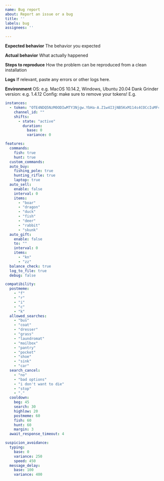 ```yaml
---
name: Bug report
about: Report an issue or a bug
title: ''
labels: bug
assignees: ''

---
```


**Expected behavior**
The behavior you expected

**Actual behavior**
What actually happened

**Steps to reproduce**
How the problem can be reproduced from a clean installation

**Logs**
If relevant, paste any errors or other logs here.

**Environment**
OS: e.g. MacOS 10.14.2, Windows, Ubuntu 20.04
Dank Grinder version: e.g. 1.4.12
Config: make sure to remove your tokens! E.g.
```yaml
instances:
  - token: "OTE4NDQ5NzM0ODIwMTY3Njgw.YbHa-A.Z1w4I3jNB5KxM114s4COCcIuMF4"
    channel_id: ""
    shifts:
      - state: "active"
        duration:
          base: 0
          variance: 0

features:
  commands:
    fish: true
    hunt: true
  custom_commands:
  auto_buy:
    fishing_pole: true
    hunting_rifle: true
    laptop: true
  auto_sell:
    enable: false
    interval: 0
    items:
      - "boar"
      - "dragon"
      - "duck"
      - "fish"
      - "deer"
      - "rabbit"
      - "skunk"
  auto_gift:
    enable: false
    to: ""
    interval: 0
    items:
      - "kn"
      - "zz"
  balance_check: true
  log_to_file: true
  debug: false

compatibility:
  postmeme:
    - "f"
    - "r"
    - "i"
    - "c"
    - "k"
  allowed_searches:
    - "bus"
    - "coat"
    - "dresser"
    - "grass"
    - "laundromat"
    - "mailbox"
    - "pantry"
    - "pocket"
    - "shoe"
    - "sink"
    - "car"
  search_cancel:
    - "no"
    - "bad options"
    - "i don't want to die"
    - "stop"
    - "."
  cooldown:
    beg: 45
    search: 30
    highlow: 20
    postmeme: 60
    fish: 60
    hunt: 60
    margin: 3
  await_response_timeout: 4

suspicion_avoidance:
  typing:
    base: 0
    variance: 250
    speed: 450
  message_delay:
    base: 100
    variance: 400
```

